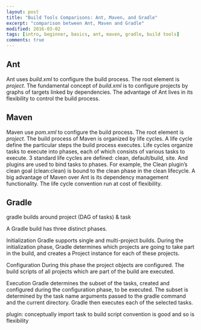 ```yaml
---
layout: post
title: "Build Tools Comparisons: Ant, Maven, and Gradle"
excerpt: "comparison between Ant, Maven and Gradle"
modified: 2016-03-02
tags: [intro, beginner, basics, ant, maven, gradle, build tools]
comments: true
---
```


## Ant
Ant uses *build.xml* to configure the build process. The root element is *project*.
The fundamental concept of *build.xml* is to configure projects by graphs of targets linked by dependencies.
The advantage of Ant lives in its flexibility to control the build process.

## Maven
Maven use *pom.xml* to configure the build process. The root element is *project*.
The build process of Maven is organized by life cycles. A life cycle define the particular steps the build process executes. Life cycles organize tasks to execute into phases, each of which consists of various tasks to execute. 3 standard life cycles are defined: clean, default/build, site. And plugins are used to bind tasks to phases. For example, the Clean plugin’s clean goal (clean:clean) is bound to the clean phase in the clean lifecycle.
A big advantage of Maven over Ant is its dependency management functionality. The life cycle convention run at cost of flexibility.

## Gradle
gradle builds around project (DAG of tasks) & task

A Gradle build has three distinct phases.

Initialization
Gradle supports single and multi-project builds. During the initialization phase, Gradle determines which projects are going to take part in the build, and creates a Project instance for each of these projects.

Configuration
During this phase the project objects are configured. The build scripts of all projects which are part of the build are executed.

Execution
Gradle determines the subset of the tasks, created and configured during the configuration phase, to be executed. The subset is determined by the task name arguments passed to the gradle command and the current directory. Gradle then executes each of the selected tasks.

plugin: conceptually import task to build script
convention is good and so is flexibility
